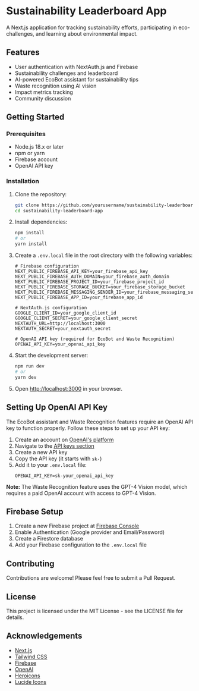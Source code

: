 # Sustainability Leaderboard App

A Next.js application for tracking sustainability efforts, participating in eco-challenges, and learning about environmental impact.

## Features

- User authentication with NextAuth.js and Firebase
- Sustainability challenges and leaderboard
- AI-powered EcoBot assistant for sustainability tips
- Waste recognition using AI vision
- Impact metrics tracking
- Community discussion

## Getting Started

### Prerequisites

- Node.js 18.x or later
- npm or yarn
- Firebase account
- OpenAI API key

### Installation

1. Clone the repository:
   ```bash
   git clone https://github.com/yourusername/sustainability-leaderboard-app.git
   cd sustainability-leaderboard-app
   ```

2. Install dependencies:
   ```bash
   npm install
   # or
   yarn install
   ```

3. Create a `.env.local` file in the root directory with the following variables:
   ```
   # Firebase configuration
   NEXT_PUBLIC_FIREBASE_API_KEY=your_firebase_api_key
   NEXT_PUBLIC_FIREBASE_AUTH_DOMAIN=your_firebase_auth_domain
   NEXT_PUBLIC_FIREBASE_PROJECT_ID=your_firebase_project_id
   NEXT_PUBLIC_FIREBASE_STORAGE_BUCKET=your_firebase_storage_bucket
   NEXT_PUBLIC_FIREBASE_MESSAGING_SENDER_ID=your_firebase_messaging_sender_id
   NEXT_PUBLIC_FIREBASE_APP_ID=your_firebase_app_id

   # NextAuth.js configuration
   GOOGLE_CLIENT_ID=your_google_client_id
   GOOGLE_CLIENT_SECRET=your_google_client_secret
   NEXTAUTH_URL=http://localhost:3000
   NEXTAUTH_SECRET=your_nextauth_secret

   # OpenAI API key (required for EcoBot and Waste Recognition)
   OPENAI_API_KEY=your_openai_api_key
   ```

4. Start the development server:
   ```bash
   npm run dev
   # or
   yarn dev
   ```

5. Open [http://localhost:3000](http://localhost:3000) in your browser.

## Setting Up OpenAI API Key

The EcoBot assistant and Waste Recognition features require an OpenAI API key to function properly. Follow these steps to set up your API key:

1. Create an account on [OpenAI's platform](https://platform.openai.com/signup)
2. Navigate to the [API keys section](https://platform.openai.com/api-keys)
3. Create a new API key
4. Copy the API key (it starts with `sk-`)
5. Add it to your `.env.local` file:
   ```
   OPENAI_API_KEY=sk-your_openai_api_key
   ```

**Note:** The Waste Recognition feature uses the GPT-4 Vision model, which requires a paid OpenAI account with access to GPT-4 Vision.

## Firebase Setup

1. Create a new Firebase project at [Firebase Console](https://console.firebase.google.com/)
2. Enable Authentication (Google provider and Email/Password)
3. Create a Firestore database
4. Add your Firebase configuration to the `.env.local` file

## Contributing

Contributions are welcome! Please feel free to submit a Pull Request.

## License

This project is licensed under the MIT License - see the LICENSE file for details.

## Acknowledgements

- [Next.js](https://nextjs.org/)
- [Tailwind CSS](https://tailwindcss.com/)
- [Firebase](https://firebase.google.com/)
- [OpenAI](https://openai.com/)
- [Heroicons](https://heroicons.com/)
- [Lucide Icons](https://lucide.dev/)
